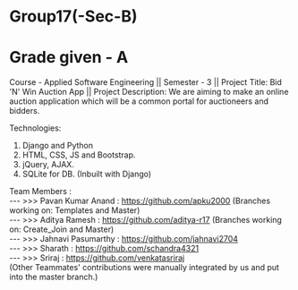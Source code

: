 # Group17(-Sec-B)
# Grade given - A

Course - Applied Software Engineering ||
Semester - 3 ||
Project Title: Bid 'N' Win Auction App ||
Project Description: We are aiming to make an online auction application which will be a common portal for auctioneers and bidders.

Technologies: 
  1) Django and Python
  2) HTML, CSS, JS and Bootstrap.
  3) jQuery, AJAX.
  3) SQLite for DB. (Inbuilt with Django)

Team Members :      
  --- >>> Pavan Kumar Anand : https://github.com/apku2000 (Branches working on: Templates and Master)   
 --- >>> Aditya Ramesh : https://github.com/aditya-r17  (Branches working on: Create_Join and Master)  
 --- >>> Jahnavi Pasumarthy : https://github.com/jahnavi2704    
 --- >>> Sharath : https://github.com/schandra4321    
 --- >>> Sriraj :  https://github.com/venkatasriraj    
 (Other Teammates' contributions were manually integrated by us and put into the master branch.)
 
         
      
         
 
